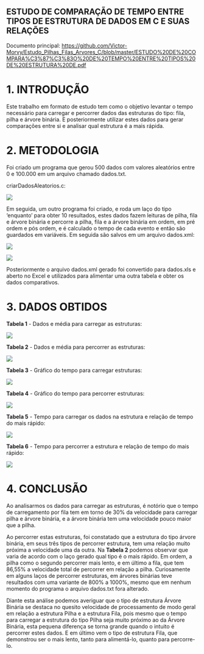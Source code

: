 ## ESTUDO DE COMPARAÇÃO DE TEMPO ENTRE TIPOS DE ESTRUTURA DE DADOS EM C E SUAS RELAÇÕES
Documento principal: https://github.com/Victor-Morvy/Estudo_Pilhas_Filas_Arvores_C/blob/master/ESTUDO%20DE%20COMPARA%C3%87%C3%83O%20DE%20TEMPO%20ENTRE%20TIPOS%20DE%20ESTRUTURA%20DE.pdf

# 1. INTRODUÇÃO

Este trabalho em formato de estudo tem como o objetivo levantar o tempo
necessário para carregar e percorrer dados das estruturas do tipo: fila, pilha e árvore
binária. E posteriormente utilizar estes dados para gerar comparações entre si e
analisar qual estrutura é a mais rápida.

# 2. METODOLOGIA

Foi criado um programa que gerou 500 dados com valores aleatórios entre 0
e 100.000 em um arquivo chamado dados.txt.

criarDadosAleatorios.c:

![](/images/image--000.png)

Em seguida, um outro programa foi criado, e roda um laço do tipo ‘enquanto’
para obter 10 resultados, estes dados fazem leituras de pilha, fila e árvore binária e
percorre a pilha, fila e a árvore binária em ordem, em pré ordem e pós ordem, e é
calculado o tempo de cada evento e então são guardados em variáveis. Em seguida
são salvos em um arquivo dados.xml:

![](/images/image--002.png)

![](/images/image--003.png)

Posteriormente o arquivo dados.xml gerado foi convertido para dados.xls e
aberto no Excel e utilizados para alimentar uma outra tabela e obter os dados
comparativos.

# 3. DADOS OBTIDOS

**Tabela 1** - Dados e média para carregar as estruturas:

![](/images/image--004.png)

**Tabela 2** - Dados e média para percorrer as estruturas:

![](/images/image--005.png)

**Tabela 3** - Gráfico do tempo para carregar estruturas:

![](/images/image--006.png)

**Tabela 4** - Gráfico do tempo para percorrer estruturas:

![](/images/image--007.png)

**Tabela 5** - Tempo para carregar os dados na estrutura e relação de tempo do mais
rápido:

![](/images/image--008.png)

**Tabela 6** - Tempo para percorrer a estrutura e relação de tempo do mais rápido:

![](/images/image--009.png)

# 4. CONCLUSÃO

Ao analisarmos os dados para carregar as estruturas, é notório que o tempo
de carregamento por fila tem em torno de 30% da velocidade para carregar pilha e
árvore binária, e a árvore binária tem uma velocidade pouco maior que a pilha.

Ao percorrer estas estruturas, foi constatado que a estrutura do tipo árvore
binária, em seus três tipos de percorrer estrutura, tem uma relação muito próxima a
velocidade uma da outra. Na **Tabela 2** podemos observar que varia de acordo com o
laço gerado qual tipo é o mais rápido. Em ordem, a pilha como o segundo percorrer
mais lento, e em último a fila, que tem 86,55% a velocidade total de percorrer em
relação a pilha. Curiosamente em alguns laços de percorrer estruturas, em árvores
binárias teve resultados com uma variante de 800% a 1000%, mesmo que em
nenhum momento do programa o arquivo dados.txt fora alterado.

Diante esta análise podemos averiguar que o tipo de estrutura Árvore Binária
se destaca no quesito velocidade de processamento de modo geral em relação a
estrutura Pilha e a estrutura Fila, pois mesmo que o tempo para carregar a estrutura
do tipo Pilha seja muito próximo ao da Árvore Binária, esta pequena diferença se
torna grande quando o intuito é percorrer estes dados. E em último vem o tipo de
estrutura Fila, que demonstrou ser o mais lento, tanto para alimentá-lo, quanto para
percorre-lo.


